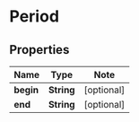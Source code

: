 # Period

## Properties

Name | Type | Note
---- | ---- | ----
**begin** | **String** | [optional] 
**end** | **String** | [optional] 

